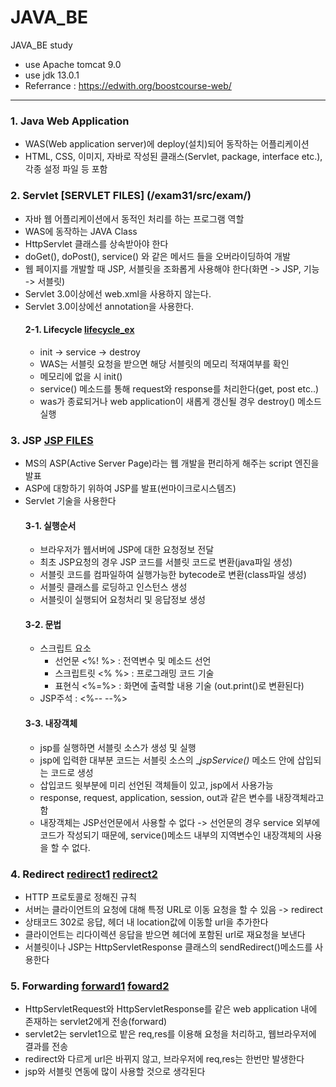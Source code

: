 # JAVA_BE
JAVA_BE study
- use Apache tomcat 9.0
- use jdk 13.0.1
- Referrance : https://edwith.org/boostcourse-web/

---
### 1. Java Web Application
  - WAS(Web application server)에 deploy(설치)되어 동작하는 어플리케이션
  - HTML, CSS, 이미지, 자바로 작성된 클래스(Servlet, package, interface etc.), 각종 설정 파일 등 포함

### 2. Servlet [SERVLET FILES] (/exam31/src/exam/)
  - 자바 웹 어플리케이션에서 동적인 처리를 하는 프로그램 역할
  - WAS에 동작하는 JAVA Class
  - HttpServlet 클래스를 상속받아야 한다
  - doGet(), doPost(), service() 와 같은 메서드 들을 오버라이딩하여 개발
  - 웹 페이지를 개발할 때 JSP, 서블릿을 조화롭게 사용해야 한다(화면 -> JSP, 기능 -> 서블릿)
  - Servlet 3.0이상에선 web.xml을 사용하지 않는다.
  - Servlet 3.0이상에선 annotation을 사용한다.  
    #### 2-1. Lifecycle [lifecycle_ex](/exam31/src/exam/LifeCycleServelet.java)
    - init -> service -> destroy
    - WAS는 서블릿 요청을 받으면 해당 서블릿의 메모리 적재여부를 확인
    - 메모리에 없을 시 init()
    - service() 메소드를 통해 request와 response를 처리한다(get, post etc..)
    - was가 종료되거나 web application이 새롭게 갱신될 경우 destroy() 메소드 실행

### 3. JSP [JSP FILES](/exam31/WebContent/)
  - MS의 ASP(Active Server Page)라는 웹 개발을 편리하게 해주는 script 엔진을 발표
  - ASP에 대항하기 위하여 JSP를 발표(썬마이크로시스템즈)
  - Servlet 기술을 사용한다
    #### 3-1. 실행순서
    - 브라우저가 웹서버에 JSP에 대한 요청정보 전달
    - 최초 JSP요청의 경우 JSP 코드를 서블릿 코드로 변환(java파일 생성)
    - 서블릿 코드를 컴파일하여 실행가능한 bytecode로 변환(class파일 생성)
    - 서블릿 클래스를 로딩하고 인스턴스 생성
    - 서블릿이 실행되어 요청처리 및 응답정보 생성
    #### 3-2. 문법
    - 스크립트 요소
      - 선언문 <%! %> : 전역변수 및 메소드 선언
      - 스크립트릿 <% %> : 프로그래밍 코드 기술
      - 표현식 <%=%> : 화면에 출력할 내용 기술 (out.print()로 변환된다)
    - JSP주석 : <%-- --%>
    #### 3-3. 내장객체
    - jsp를 실행하면 서블릿 소스가 생성 및 실행
    - jsp에 입력한 대부분 코드는 서블릿 소스의 __jspService()_ 메소드 안에 삽입되는 코드로 생성
    - 삽입코드 윗부분에 미리 선언된 객체들이 있고, jsp에서 사용가능
    - response, request, application, session, out과 같은 변수를 내장객체라고 함
    - 내장객체는 JSP선언문에서 사용할 수 없다 -> 선언문의 경우 service 외부에 코드가 작성되기 때문에, service()메소드 내부의 지역변수인 내장객체의 사용을 할 수 없다.

### 4. Redirect [redirect1](/exam31/WebContent/redirect01.jsp) [redirect2](/exam31/WebContent/redirect02.jsp)
  - HTTP 프로토콜로 정해진 규칙
  - 서버는 클라이언트의 요청에 대해 특정 URL로 이동 요청을 할 수 있음 -> redirect
  - 상태코드 302로 응답, 헤더 내 location값에 이동할 url을 추가한다
  - 클라이언트는 리다이렉션 응답을 받으면 헤더에 포함된 url로 재요청을 보낸다
  - 서블릿이나 JSP는 HttpServletResponse 클래스의 sendRedirect()메소드를 사용한다

### 5. Forwarding [forward1](/exam31/src/exam/frontservelet.java) [foward2](/exam31/src/exam/nextservelet.java)
  - HttpServletRequest와 HttpServletResponse를 같은 web application 내에 존재하는 servlet2에게 전송(forward)
  - servlet2는 servlet1으로 밭은 req,res를 이용해 요청을 처리하고, 웹브라우저에 결과를 전송
  - redirect와 다르게 url은 바뀌지 않고, 브라우저에 req,res는 한번만 발생한다
  - jsp와 서블릿 연동에 많이 사용할 것으로 생각된다
